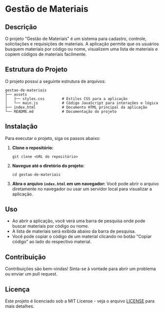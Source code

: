 # Gestão de Materiais

## Descrição
O projeto "Gestão de Materiais" é um sistema para cadastro, controle, solicitações e requisições de materiais. A aplicação permite que os usuários busquem materiais por código ou nome, visualizem uma lista de materiais e copiem códigos de materiais facilmente.

## Estrutura do Projeto
O projeto possui a seguinte estrutura de arquivos:

```
gestao-de-materiais
├── assets
│   ├── styles.css        # Estilos CSS para a aplicação
│   └── main.js           # Código JavaScript para interações e lógica
├── index.html            # Documento HTML principal da aplicação
└── README.md             # Documentação do projeto
```

## Instalação
Para executar o projeto, siga os passos abaixo:

1. **Clone o repositório:**
   ```
   git clone <URL do repositório>
   ```

2. **Navegue até o diretório do projeto:**
   ```
   cd gestao-de-materiais
   ```

3. **Abra o arquivo `index.html` em um navegador:**
   Você pode abrir o arquivo diretamente no navegador ou usar um servidor local para visualizar a aplicação.

## Uso
- Ao abrir a aplicação, você verá uma barra de pesquisa onde pode buscar materiais por código ou nome.
- A lista de materiais será exibida abaixo da barra de pesquisa.
- Você pode copiar o código de um material clicando no botão "Copiar código" ao lado do respectivo material.

## Contribuição
Contribuições são bem-vindas! Sinta-se à vontade para abrir um problema ou enviar um pull request.

## Licença
Este projeto é licenciado sob a MIT License - veja o arquivo [LICENSE](LICENSE) para mais detalhes.